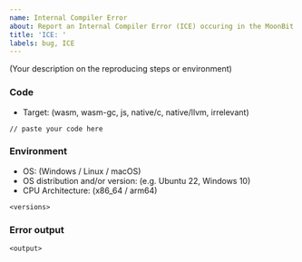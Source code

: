 ```yaml
---
name: Internal Compiler Error
about: Report an Internal Compiler Error (ICE) occuring in the MoonBit toolchain
title: 'ICE: '
labels: bug, ICE
---
```


<!--
  Thank you for finding an Internal Compiler Error!

  If possible, please try to find a minimal reproducing example, so that it
  could be simpler for us to pinpoint the issue.
-->

(Your description on the reproducing steps or environment)

### Code

- Target: (wasm, wasm-gc, js, native/c, native/llvm, irrelevant)

```moonbit
// paste your code here
```

### Environment

<!--
  If you're using the `latest` channel of the compiler, you may also see if it
  is also present in the `dev` channel. You can also get a full stacktrace with
  this version of the toolchain.

  Install `dev` channel via:
    Unix:
      curl -fsSL https://cli.moonbitlang.com/install/unix.sh | bash -s dev

    Windows:
      $env:MOONBIT_INSTALL_VERSION="dev"
      Set-ExecutionPolicy RemoteSigned -Scope CurrentUser; irm https://cli.moonbitlang.com/install/powershell.ps1 | iex
-->

- OS: (Windows / Linux / macOS)
- OS distribution and/or version: (e.g. Ubuntu 22, Windows 10)
- CPU Architecture: (x86_64 / arm64)

<!-- Run `moon version --all` -->

```
<versions>
```

### Error output

```
<output>
```
